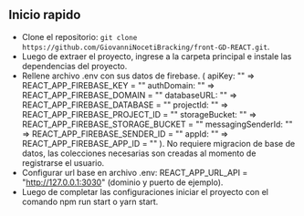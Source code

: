 ## Inicio rapido

- Clone el repositorio: `git clone https://github.com/GiovanniNocetiBracking/front-GD-REACT.git`.
- Luego de extraer el proyecto, ingrese a la carpeta principal e instale las dependencias del proyecto.
- Rellene archivo .env con sus datos de firebase.
  (
  apiKey: "" => REACT_APP_FIREBASE_KEY = ""
  authDomain: "" => REACT_APP_FIREBASE_DOMAIN = ""
  databaseURL: "" => REACT_APP_FIREBASE_DATABASE = ""
  projectId: "" => REACT_APP_FIREBASE_PROJECT_ID = ""
  storageBucket: "" => REACT_APP_FIREBASE_STORAGE_BUCKET = ""
  messagingSenderId: "" => REACT_APP_FIREBASE_SENDER_ID = ""
  appId: "" => REACT_APP_FIREBASE_APP_ID = ""
  ).
  No requiere migracion de base de datos, las colecciones necesarias son creadas al momento de registrarse el usuario.
- Configurar url base en archivo .env: REACT_APP_URL_API = "http://127.0.0.1:3030" (dominio y puerto de ejemplo).
- Luego de completar las configuraciones iniciar el proyecto con el comando npm run start o yarn start.
